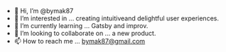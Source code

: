 - 👋 Hi, I’m @bymak87
- 👀 I’m interested in ... creating intuitiveand delightful user experiences. 
- 🌱 I’m currently learning ... Gatsby and improv.
- 💞️ I’m looking to collaborate on ... a new product. 
- 📫 How to reach me ... bymak87@gmail.com

<!---
bymak87/bymak87 is a ✨ special ✨ repository because its `README.md` (this file) appears on your GitHub profile.
You can click the Preview link to take a look at your changes.
--->
